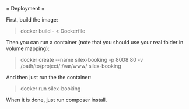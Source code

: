 = Deployment =

First, build the image:
> docker build - < Dockerfile

Then you can run a container (note that you should use your real folder in volume mapping):
> docker create --name silex-booking -p 8008:80 -v /path/to/project/:/var/www/ silex-booking

And then just run the the container:
> docker run silex-booking

When it is done, just run composer install.